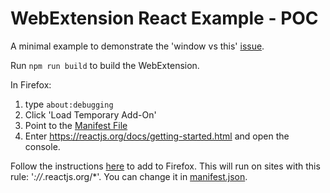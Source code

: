 # WebExtension React Example - POC
A minimal example to demonstrate the 'window vs this' [issue](https://github.com/facebook/react/issues/16606).

Run `npm run build` to build the WebExtension.

In Firefox:
1. type `about:debugging`
2. Click 'Load Temporary Add-On'
3. Point to the [Manifest File](addon/manifest.json)
4. Enter https://reactjs.org/docs/getting-started.html and open the console.

Follow the instructions [here](https://developer.mozilla.org/en-US/docs/Mozilla/Add-ons/WebExtensions/Your_first_WebExtension#Installing) to add to Firefox.
This will run on sites with this rule: '*://*.reactjs.org/*'. You can change it in [manifest.json](addon/manifest.json).
